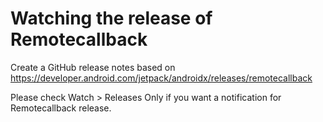 
# Watching the release of Remotecallback

Create a GitHub release notes based on https://developer.android.com/jetpack/androidx/releases/remotecallback

Please check Watch > Releases Only if you want a notification for Remotecallback release.

